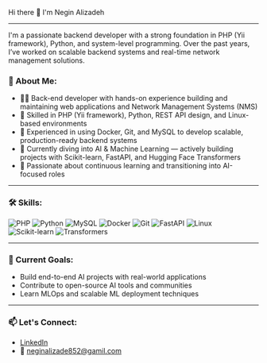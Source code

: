 
 Hi there 👋 I'm Negin Alizadeh

---
I'm a passionate backend developer with a strong foundation in PHP (Yii framework), Python, and system-level programming. Over the past years, I’ve worked on scalable backend systems and real-time network management solutions.

### 🧠 About Me:

- 👨‍💻 Back-end developer with hands-on experience building and maintaining web applications and Network Management Systems (NMS)
- 🔧 Skilled in PHP (Yii framework), Python, REST API design, and Linux-based environments
- 🐳 Experienced in using Docker, Git, and MySQL to develop scalable, production-ready backend systems
- 🤖 Currently diving into AI & Machine Learning — actively building projects with Scikit-learn, FastAPI, and Hugging Face Transformers
- 🚀 Passionate about continuous learning and transitioning into AI-focused roles

---

### 🛠 Skills:

![PHP](https://img.shields.io/badge/PHP-777BB4?style=for-the-badge&logo=php&logoColor=white)
![Python](https://img.shields.io/badge/Python-FFD43B?style=for-the-badge&logo=python&logoColor=blue)
![MySQL](https://img.shields.io/badge/MySQL-005C84?style=for-the-badge&logo=mysql&logoColor=white)
![Docker](https://img.shields.io/badge/Docker-2496ED?style=for-the-badge&logo=docker&logoColor=white)
![Git](https://img.shields.io/badge/Git-F05032?style=for-the-badge&logo=git&logoColor=white)
![FastAPI](https://img.shields.io/badge/FastAPI-009688?style=for-the-badge&logo=fastapi&logoColor=white)
![Linux](https://img.shields.io/badge/Linux-FCC624?style=for-the-badge&logo=linux&logoColor=black)
![Scikit-learn](https://img.shields.io/badge/Scikit--learn-F7931E?style=for-the-badge&logo=scikitlearn&logoColor=white)
![Transformers](https://img.shields.io/badge/Transformers-ffcc00?style=for-the-badge&logo=huggingface&logoColor=black)

---

### 📘 Current Goals:
- Build end-to-end AI projects with real-world applications
- Contribute to open-source AI tools and communities
- Learn MLOps and scalable ML deployment techniques

---

### 📫 Let's Connect:
- [LinkedIn](https://www.linkedin.com/in/negin-alizadeh/)
- 📧 neginalizade852@gamil.com
<!--
**Neallaz/Neallaz** is a ✨ _special_ ✨ repository because its `README.md` (this file) appears on your GitHub profile.

Here are some ideas to get you started:

- 🔭 I’m currently working on ...
- 🌱 I’m currently learning ...
- 👯 I’m looking to collaborate on ...
- 🤔 I’m looking for help with ...
- 💬 Ask me about ...
- 📫 How to reach me: ...
- 😄 Pronouns: ...
- ⚡ Fun fact: ...
-->
